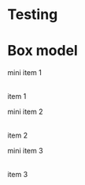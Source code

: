 # Testing 
<html>
<head> 
<meta charset="utf-8">
<title> box model</title>
<link rel="stylesheet" href= "Test.css"> 

</head>
  
<body> 
<h1> Box model </h1>
<div class="row"> 
<section class="col-lg-3 col-md-6 col-sm-1" > <p id="p1"> mini item 1 </p> <br> item 1
</section>
<section class="col-lg-3 col-md-6 col-sm-1"> <p id="p2"> mini item 2 </p> <br> item 2
</section>
<section class="col-lg-3 col-md-6 col-sm-1"><p id="p3"> mini item 3 </p> <br> item 3
</section>
</div>
 
</body>
</html>
